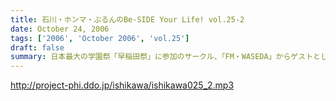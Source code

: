 ```yaml
---
title: 石川・ホンマ・ぶるんのBe-SIDE Your Life! vol.25-2
date: October 24, 2006
tags: ['2006', 'October 2006', 'vol.25']
draft: false
summary: 日本最大の学園祭「早稲田祭」に参加のサークル、「FM・WASEDA」からゲストとしてお呼びがかかった、我等がビーサイメンバー。さあリスナー諸氏っ！．．．特にお三方の動きのあるところを見たことがないチミは、行ってみることをオススメする。（というか来てねっ！お休みだし．．．）情報は番組冒頭とお知らせをチェックしてちょーだい！！NAMAE
---
```


http://project-phi.ddo.jp/ishikawa/ishikawa025_2.mp3